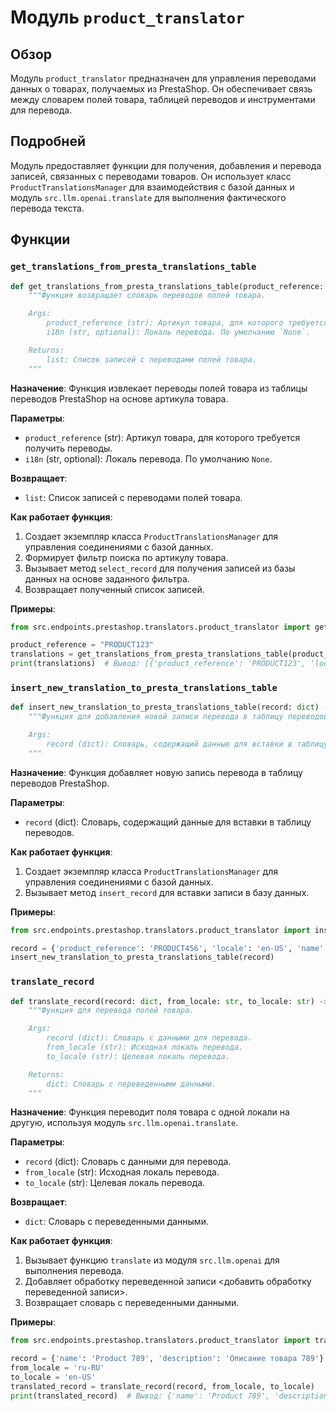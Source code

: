 # Модуль `product_translator`

## Обзор

Модуль `product_translator` предназначен для управления переводами данных о товарах, получаемых из PrestaShop. Он обеспечивает связь между словарем полей товара, таблицей переводов и инструментами для перевода.

## Подробней

Модуль предоставляет функции для получения, добавления и перевода записей, связанных с переводами товаров. Он использует класс `ProductTranslationsManager` для взаимодействия с базой данных и модуль `src.llm.openai.translate` для выполнения фактического перевода текста.

## Функции

### `get_translations_from_presta_translations_table`

```python
def get_translations_from_presta_translations_table(product_reference: str, i18n: str = None) -> list:
    """Функция возвращает словарь переводов полей товара.

    Args:
        product_reference (str): Артикул товара, для которого требуется получить переводы.
        i18n (str, optional): Локаль перевода. По умолчанию `None`.

    Returns:
        list: Список записей с переводами полей товара.
    """
```

**Назначение**: Функция извлекает переводы полей товара из таблицы переводов PrestaShop на основе артикула товара.

**Параметры**:
- `product_reference` (str): Артикул товара, для которого требуется получить переводы.
- `i18n` (str, optional): Локаль перевода. По умолчанию `None`.

**Возвращает**:
- `list`: Список записей с переводами полей товара.

**Как работает функция**:
1. Создает экземпляр класса `ProductTranslationsManager` для управления соединениями с базой данных.
2. Формирует фильтр поиска по артикулу товара.
3. Вызывает метод `select_record` для получения записей из базы данных на основе заданного фильтра.
4. Возвращает полученный список записей.

**Примеры**:

```python
from src.endpoints.prestashop.translators.product_translator import get_translations_from_presta_translations_table

product_reference = "PRODUCT123"
translations = get_translations_from_presta_translations_table(product_reference)
print(translations)  # Вывод: [{'product_reference': 'PRODUCT123', 'locale': 'ru-RU', 'name': 'Товар 123', ...}, ...]
```

### `insert_new_translation_to_presta_translations_table`

```python
def insert_new_translation_to_presta_translations_table(record: dict) -> None:
    """Функция для добавления новой записи перевода в таблицу переводов.

    Args:
        record (dict): Словарь, содержащий данные для вставки в таблицу переводов.
    """
```

**Назначение**: Функция добавляет новую запись перевода в таблицу переводов PrestaShop.

**Параметры**:
- `record` (dict): Словарь, содержащий данные для вставки в таблицу переводов.

**Как работает функция**:
1. Создает экземпляр класса `ProductTranslationsManager` для управления соединениями с базой данных.
2. Вызывает метод `insert_record` для вставки записи в базу данных.

**Примеры**:

```python
from src.endpoints.prestashop.translators.product_translator import insert_new_translation_to_presta_translations_table

record = {'product_reference': 'PRODUCT456', 'locale': 'en-US', 'name': 'Product 456'}
insert_new_translation_to_presta_translations_table(record)
```

### `translate_record`

```python
def translate_record(record: dict, from_locale: str, to_locale: str) -> dict:
    """Функция для перевода полей товара.

    Args:
        record (dict): Словарь с данными для перевода.
        from_locale (str): Исходная локаль перевода.
        to_locale (str): Целевая локаль перевода.

    Returns:
        dict: Словарь с переведенными данными.
    """
```

**Назначение**: Функция переводит поля товара с одной локали на другую, используя модуль `src.llm.openai.translate`.

**Параметры**:
- `record` (dict): Словарь с данными для перевода.
- `from_locale` (str): Исходная локаль перевода.
- `to_locale` (str): Целевая локаль перевода.

**Возвращает**:
- `dict`: Словарь с переведенными данными.

**Как работает функция**:
1. Вызывает функцию `translate` из модуля `src.llm.openai` для выполнения перевода.
2.  Добавляет обработку переведенной записи <добавить обработку переведенной записи>.
3. Возвращает словарь с переведенными данными.

**Примеры**:

```python
from src.endpoints.prestashop.translators.product_translator import translate_record

record = {'name': 'Product 789', 'description': 'Описание товара 789'}
from_locale = 'ru-RU'
to_locale = 'en-US'
translated_record = translate_record(record, from_locale, to_locale)
print(translated_record)  # Вывод: {'name': 'Product 789', 'description': 'Product Description 789'}
```